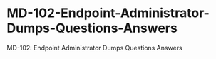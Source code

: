# MD-102-Endpoint-Administrator-Dumps-Questions-Answers
MD-102: Endpoint Administrator Dumps Questions Answers

